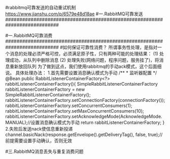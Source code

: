 #rabbitmq可靠发送的自动重试机制
https://www.jianshu.com/p/6579e48d18ae
#一.RabbitMQ可靠发送###########################################################################





#一.RabbitMQ可靠消费###########################################################################
#如何保证可靠性消费？
所谓事务性处理，是指对一个消息的处理必须严格可控，必须满足原子性，只有两种可能的处理结果：
(1) 处理成功，从队列中删除消息
(2) 处理失败(网络问题，程序问题，服务挂了)，将消息重新放回队列
为了做到这点，我们使用rabbitmq的手动ack模式，这个后面细说。
具体处理办法：
1.首先需要设置消息确认模式为手动
/**
	 * 监听器配置
	 */
	@Bean
	public RabbitListenerContainerFactory<?> rabbitListenerContainerFactory(){
		SimpleRabbitListenerContainerFactory rabbitListenerContainerFactory = new SimpleRabbitListenerContainerFactory();
		rabbitListenerContainerFactory.setConnectionFactory(connectionFactory());
		rabbitListenerContainerFactory.setConcurrentConsumers(1);
		rabbitListenerContainerFactory.setMaxConcurrentConsumers(10);
		rabbitListenerContainerFactory.setAcknowledgeMode(AcknowledgeMode.MANUAL);//设置消息确认模式为手动
		return rabbitListenerContainerFactory;
	}
2.失败后发送nack使信息重新投递
channel.basicNack(response.getEnvelope().getDeliveryTag(), false, true);//前提需要设置手动确认，否则无效




#三.RabbitMQ消息丢失与重复消费问题